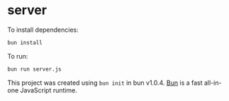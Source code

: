 # server

To install dependencies:

```bash
bun install
```

To run:

```bash
bun run server.js
```

This project was created using `bun init` in bun v1.0.4. [Bun](https://bun.sh) is a fast all-in-one JavaScript runtime.
